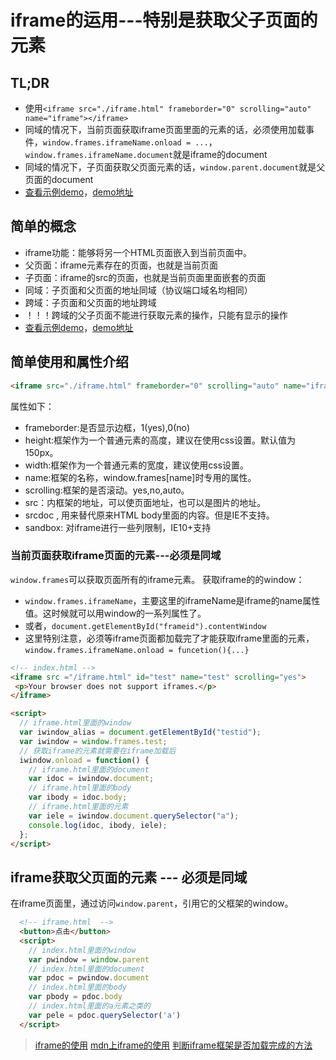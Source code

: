 # iframe的运用---特别是获取父子页面的元素

## TL;DR

* 使用`<iframe src="./iframe.html" frameborder="0" scrolling="auto" name="iframe"></iframe>`
* 同域的情况下，当前页面获取iframe页面里面的元素的话，必须使用加载事件，`window.frames.iframeName.onload = ...`，`window.frames.iframeName.document`就是iframe的document
* 同域的情况下，子页面获取父页面元素的话，`window.parent.document`就是父页面的document
* [查看示例demo](https://frontzhm.github.io/web-demo/iframes)，[demo地址](https://github.com/frontzhm/web-demo/tree/master/iframes)

## 简单的概念

* iframe功能：能够将另一个HTML页面嵌入到当前页面中。
* 父页面：iframe元素存在的页面，也就是当前页面
* 子页面：iframe的src的页面，也就是当前页面里面嵌套的页面
* 同域：子页面和父页面的地址同域（协议端口域名均相同）
* 跨域：子页面和父页面的地址跨域
* ！！！跨域的父子页面不能进行获取元素的操作，只能有显示的操作
* [查看示例demo](https://frontzhm.github.io/web-demo/iframes)，[demo地址](https://github.com/frontzhm/web-demo/tree/master/iframes)

## 简单使用和属性介绍

```html
<iframe src="./iframe.html" frameborder="0" scrolling="auto" name="iframe"></iframe>
```
属性如下：

* frameborder:是否显示边框，1(yes),0(no)
* height:框架作为一个普通元素的高度，建议在使用css设置。默认值为150px。
* width:框架作为一个普通元素的宽度，建议使用css设置。
* name:框架的名称，window.frames[name]时专用的属性。
* scrolling:框架的是否滚动。yes,no,auto。
* src：内框架的地址，可以使页面地址，也可以是图片的地址。
* srcdoc , 用来替代原来HTML body里面的内容。但是IE不支持。
* sandbox: 对iframe进行一些列限制，IE10+支持

### 当前页面获取iframe页面的元素---必须是同域

`window.frames`可以获取页面所有的iframe元素。
获取iframe的的window：
  * `window.frames.iframeName`，主要这里的iframeName是iframe的name属性值。这时候就可以用window的一系列属性了。
  * 或者，`document.getElementById("frameid").contentWindow`
  * 这里特别注意，必须等iframe页面都加载完了才能获取iframe里面的元素，`window.frames.iframeName.onload = funcetion(){...}`
  

```html
<!-- index.html -->
<iframe src ="/iframe.html" id="test" name="test" scrolling="yes">
 <p>Your browser does not support iframes.</p>
</iframe>

<script>
  // iframe.html里面的window
  var iwindow_alias = document.getElementById("testid");
  var iwindow = window.frames.test;
  // 获取iframe的元素就需要在iframe加载后
  iwindow.onload = function() {
    // iframe.html里面的document
    var idoc = iwindow.document;
    // iframe.html里面的body
    var ibody = idoc.body;
    // iframe.html里面的元素
    var iele = iwindow.document.querySelector("a");
    console.log(idoc, ibody, iele);
  };
</script>
```

## iframe获取父页面的元素 --- 必须是同域

在iframe页面里，通过访问`window.parent`，引用它的父框架的window。

```html
  <!-- iframe.html  -->
  <button>点击</button>
  <script>
    // index.html里面的window
    var pwindow = window.parent
    // index.html里面的document
    var pdoc = pwindow.document
    // index.html里面的body
    var pbody = pdoc.body
    // index.html里面的a元素之类的
    var pele = pdoc.querySelector('a')
  </script>
```

> [iframe的使用](https://juejin.im/post/5bdef5ffe51d451a5126086e)
> [mdn上iframe的使用](https://developer.mozilla.org/zh-CN/docs/Web/HTML/Element/iframe)
> [判断iframe框架是否加载完成的方法](https://www.cnblogs.com/lifeil/archive/2013/02/20/2918049.html)